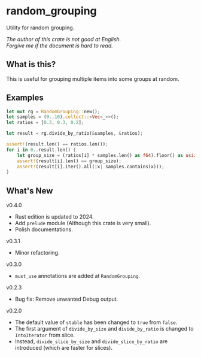 random_grouping
===

Utility for random grouping.

*The author of this crate is not good at English.*  
*Forgive me if the document is hard to read.*

## What is this?

This is useful for grouping multiple items into some groups at random.

## Examples

```rust
let mut rg = RandomGrouping::new();
let samples = (0..10).collect::<Vec<_>>();
let ratios = [0.3, 0.3, 0.2];

let result = rg.divide_by_ratio(&samples, &ratios);

assert!(result.len() == ratios.len());
for i in 0..result.len() {
    let group_size = (ratios[i] * samples.len() as f64).floor() as usize;
    assert!(result[i].len() == group_size);
    assert!(result[i].iter().all(|x| samples.contains(x)));
}
```

## What's New

v0.4.0
* Rust edition is updated to 2024.
* Add `prelude` module (Although this crate is very small).
* Polish documentations.

v0.3.1

* Minor refactoring.

v0.3.0

* `must_use` annotations are added at `RandomGrouping`.

v0.2.3

* Bug fix: Remove unwanted Debug output.

v0.2.0

* The default value of `stable` has been changed to `true` from `false`.
* The first argument of `divide_by_size` and `divide_by_ratio` is changed to
  `IntoIterator` from slice.
* Instead, `divide_slice_by_size` and `divide_slice_by_ratio` are introduced
  (which are faster for slices).